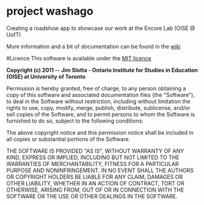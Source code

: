 project washago
===============

Creating a roadshow app to showcase our work at the Encore Lab (OISE @ UofT)

More information and a bit of documentation can be found in the [wiki](https://github.com/encorelab/washago/wiki/Welcome-to-the-project-washago-wiki!)

#Licence
This software is available under the [MIT licence](http://www.opensource.org/licenses/mit-license.php)

**Copyright (c) 2011 -- Jim Slotta - Ontario Institute for Studies in Education (OISE) at University of Toronto**

Permission is hereby granted, free of charge, to any person obtaining a copy of this software and associated documentation files (the "Software"), to deal in the Software without restriction, including without limitation the rights to use, copy, modify, merge, publish, distribute, sublicense, and/or sell copies of the Software, and to permit persons to whom the Software is furnished to do so, subject to the following conditions:

The above copyright notice and this permission notice shall be included in all copies or substantial portions of the Software.

THE SOFTWARE IS PROVIDED "AS IS", WITHOUT WARRANTY OF ANY KIND, EXPRESS OR IMPLIED, INCLUDING BUT NOT LIMITED TO THE WARRANTIES OF MERCHANTABILITY, FITNESS FOR A PARTICULAR PURPOSE AND NONINFRINGEMENT. IN NO EVENT SHALL THE AUTHORS OR COPYRIGHT HOLDERS BE LIABLE FOR ANY CLAIM, DAMAGES OR OTHER LIABILITY, WHETHER IN AN ACTION OF CONTRACT, TORT OR OTHERWISE, ARISING FROM, OUT OF OR IN CONNECTION WITH THE SOFTWARE OR THE USE OR OTHER DEALINGS IN THE SOFTWARE.